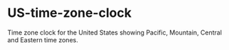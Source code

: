 # US-time-zone-clock

Time zone clock for the United States showing Pacific, Mountain, Central and Eastern time zones.
